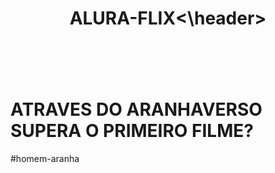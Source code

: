 # <header>ALURA-FLIX<\header>
 <h1>ATRAVES DO ARANHAVERSO SUPERA O PRIMEIRO FILME?</h1>
 <p>#homem-aranha</p>

